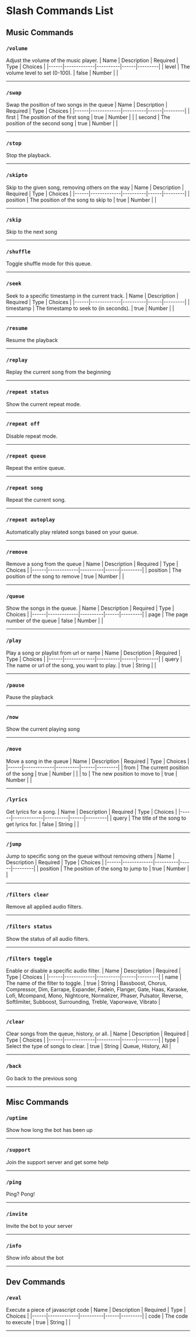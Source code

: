 # Slash Commands List

## Music Commands

### `/volume`

Adjust the volume of the music player.
| Name | Description | Required | Type | Choices |
|------|-------------|----------|------|---------|
| level | The volume level to set (0-100). | false | Number | |

---

### `/swap`

Swap the position of two songs in the queue
| Name | Description | Required | Type | Choices |
|------|-------------|----------|------|---------|
| first | The position of the first song | true | Number | |
| second | The position of the second song | true | Number | |

---

### `/stop`

Stop the playback.

---

### `/skipto`

Skip to the given song, removing others on the way
| Name | Description | Required | Type | Choices |
|------|-------------|----------|------|---------|
| position | The position of the song to skip to | true | Number | |

---

### `/skip`

Skip to the next song

---

### `/shuffle`

Toggle shuffle mode for this queue.

---

### `/seek`

Seek to a specific timestamp in the current track.
| Name | Description | Required | Type | Choices |
|------|-------------|----------|------|---------|
| timestamp | The timestamp to seek to (in seconds). | true | Number | |

---

### `/resume`

Resume the playback

---

### `/replay`

Replay the current song from the beginning

---

### `/repeat status`

Show the current repeat mode.

---

### `/repeat off`

Disable repeat mode.

---

### `/repeat queue`

Repeat the entire queue.

---

### `/repeat song`

Repeat the current song.

---

### `/repeat autoplay`

Automatically play related songs based on your queue.

---

### `/remove`

Remove a song from the queue
| Name | Description | Required | Type | Choices |
|------|-------------|----------|------|---------|
| position | The position of the song to remove | true | Number | |

---

### `/queue`

Show the songs in the queue.
| Name | Description | Required | Type | Choices |
|------|-------------|----------|------|---------|
| page | The page number of the queue | false | Number | |

---

### `/play`

Play a song or playlist from url or name
| Name | Description | Required | Type | Choices |
|------|-------------|----------|------|---------|
| query | The name or url of the song, you want to play. | true | String | |

---

### `/pause`

Pause the playback

---

### `/now`

Show the current playing song

---

### `/move`

Move a song in the queue
| Name | Description | Required | Type | Choices |
|------|-------------|----------|------|---------|
| from | The current position of the song | true | Number | |
| to | The new position to move to | true | Number | |

---

### `/lyrics`

Get lyrics for a song.
| Name | Description | Required | Type | Choices |
|------|-------------|----------|------|---------|
| query | The title of the song to get lyrics for. | false | String | |

---

### `/jump`

Jump to specific song on the queue without removing others
| Name | Description | Required | Type | Choices |
|------|-------------|----------|------|---------|
| position | The position of the song to jump to | true | Number | |

---

### `/filters clear`

Remove all applied audio filters.

---

### `/filters status`

Show the status of all audio filters.

---

### `/filters toggle`

Enable or disable a specific audio filter.
| Name | Description | Required | Type | Choices |
|------|-------------|----------|------|---------|
| name | The name of the filter to toggle. | true | String | Bassboost, Chorus, Compressor, Dim, Earrape, Expander, Fadein, Flanger, Gate, Haas, Karaoke, Lofi, Mcompand, Mono, Nightcore, Normalizer, Phaser, Pulsator, Reverse, Softlimiter, Subboost, Surrounding, Treble, Vaporwave, Vibrato |

---

### `/clear`

Clear songs from the queue, history, or all.
| Name | Description | Required | Type | Choices |
|------|-------------|----------|------|---------|
| type | Select the type of songs to clear. | true | String | Queue, History, All |

---

### `/back`

Go back to the previous song

---

## Misc Commands

### `/uptime`

Show how long the bot has been up

---

### `/support`

Join the support server and get some help

---

### `/ping`

Ping? Pong!

---

### `/invite`

Invite the bot to your server

---

### `/info`

Show info about the bot

---

## Dev Commands

### `/eval`

Execute a piece of javascript code
| Name | Description | Required | Type | Choices |
|------|-------------|----------|------|---------|
| code | The code to execute | true | String | |

---
